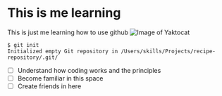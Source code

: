 #  This is me learning

This is just me learning how to use github
![Image of Yaktocat](https://octodex.github.com/images/yaktocat.png)

```
$ git init
Initialized empty Git repository in /Users/skills/Projects/recipe-repository/.git/
```
- [ ] Understand how coding works and the principles
- [ ] Become familiar in this space
- [ ] Create friends in here
